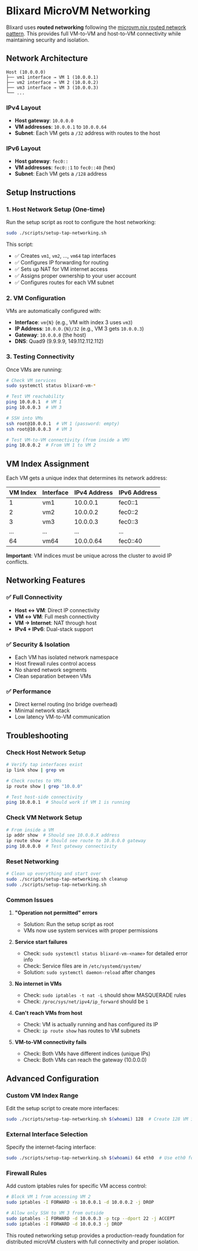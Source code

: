 # Blixard MicroVM Networking

Blixard uses **routed networking** following the [microvm.nix routed network pattern](https://astro.github.io/microvm.nix/routed-network.html). This provides full VM-to-VM and host-to-VM connectivity while maintaining security and isolation.

## Network Architecture

```
Host (10.0.0.0)
├── vm1 interface → VM 1 (10.0.0.1)
├── vm2 interface → VM 2 (10.0.0.2)  
├── vm3 interface → VM 3 (10.0.0.3)
└── ...
```

### IPv4 Layout
- **Host gateway**: `10.0.0.0`
- **VM addresses**: `10.0.0.1` to `10.0.0.64`
- **Subnet**: Each VM gets a `/32` address with routes to the host

### IPv6 Layout  
- **Host gateway**: `fec0::`
- **VM addresses**: `fec0::1` to `fec0::40` (hex)
- **Subnet**: Each VM gets a `/128` address

## Setup Instructions

### 1. Host Network Setup (One-time)

Run the setup script as root to configure the host networking:

```bash
sudo ./scripts/setup-tap-networking.sh
```

This script:
- ✅ Creates `vm1`, `vm2`, ..., `vm64` tap interfaces
- ✅ Configures IP forwarding for routing
- ✅ Sets up NAT for VM internet access  
- ✅ Assigns proper ownership to your user account
- ✅ Configures routes for each VM subnet

### 2. VM Configuration

VMs are automatically configured with:
- **Interface**: `vm{N}` (e.g., VM with index 3 uses `vm3`)
- **IP Address**: `10.0.0.{N}/32` (e.g., VM 3 gets `10.0.0.3`)
- **Gateway**: `10.0.0.0` (the host)
- **DNS**: Quad9 (9.9.9.9, 149.112.112.112)

### 3. Testing Connectivity

Once VMs are running:

```bash
# Check VM services
sudo systemctl status blixard-vm-*

# Test VM reachability
ping 10.0.0.1  # VM 1
ping 10.0.0.3  # VM 3

# SSH into VMs
ssh root@10.0.0.1  # VM 1 (password: empty)
ssh root@10.0.0.3  # VM 3

# Test VM-to-VM connectivity (from inside a VM)
ping 10.0.0.2  # From VM 1 to VM 2
```

## VM Index Assignment

Each VM gets a unique index that determines its network address:

| VM Index | Interface | IPv4 Address | IPv6 Address |
|----------|-----------|--------------|--------------|
| 1        | vm1       | 10.0.0.1     | fec0::1      |
| 2        | vm2       | 10.0.0.2     | fec0::2      |
| 3        | vm3       | 10.0.0.3     | fec0::3      |
| ...      | ...       | ...          | ...          |
| 64       | vm64      | 10.0.0.64    | fec0::40     |

**Important**: VM indices must be unique across the cluster to avoid IP conflicts.

## Networking Features

### ✅ Full Connectivity
- **Host ↔ VM**: Direct IP connectivity
- **VM ↔ VM**: Full mesh connectivity  
- **VM → Internet**: NAT through host
- **IPv4 + IPv6**: Dual-stack support

### ✅ Security & Isolation
- Each VM has isolated network namespace
- Host firewall rules control access
- No shared network segments
- Clean separation between VMs

### ✅ Performance
- Direct kernel routing (no bridge overhead)
- Minimal network stack
- Low latency VM-to-VM communication

## Troubleshooting

### Check Host Network Setup
```bash
# Verify tap interfaces exist
ip link show | grep vm

# Check routes to VMs
ip route show | grep "10.0.0"

# Test host-side connectivity
ping 10.0.0.1  # Should work if VM 1 is running
```

### Check VM Network Setup
```bash
# From inside a VM
ip addr show  # Should see 10.0.0.X address
ip route show  # Should see route to 10.0.0.0 gateway
ping 10.0.0.0  # Test gateway connectivity
```

### Reset Networking
```bash
# Clean up everything and start over
sudo ./scripts/setup-tap-networking.sh cleanup
sudo ./scripts/setup-tap-networking.sh
```

### Common Issues

1. **"Operation not permitted" errors**
   - Solution: Run the setup script as root
   - VMs now use system services with proper permissions

2. **Service start failures**
   - Check: `sudo systemctl status blixard-vm-<name>` for detailed error info
   - Check: Service files are in `/etc/systemd/system/`
   - Solution: `sudo systemctl daemon-reload` after changes

3. **No internet in VMs**  
   - Check: `sudo iptables -t nat -L` should show MASQUERADE rules
   - Check: `/proc/sys/net/ipv4/ip_forward` should be `1`

4. **Can't reach VMs from host**
   - Check: VM is actually running and has configured its IP
   - Check: `ip route show` has routes to VM subnets

5. **VM-to-VM connectivity fails**
   - Check: Both VMs have different indices (unique IPs)
   - Check: Both VMs can reach the gateway (10.0.0.0)

## Advanced Configuration

### Custom VM Index Range
Edit the setup script to create more interfaces:
```bash
sudo ./scripts/setup-tap-networking.sh $(whoami) 128  # Create 128 VM interfaces
```

### External Interface Selection
Specify the internet-facing interface:
```bash
sudo ./scripts/setup-tap-networking.sh $(whoami) 64 eth0  # Use eth0 for internet
```

### Firewall Rules
Add custom iptables rules for specific VM access control:
```bash
# Block VM 1 from accessing VM 2
sudo iptables -I FORWARD -s 10.0.0.1 -d 10.0.0.2 -j DROP

# Allow only SSH to VM 3 from outside
sudo iptables -I FORWARD -d 10.0.0.3 -p tcp --dport 22 -j ACCEPT
sudo iptables -I FORWARD -d 10.0.0.3 -j DROP
```

This routed networking setup provides a production-ready foundation for distributed microVM clusters with full connectivity and proper isolation.